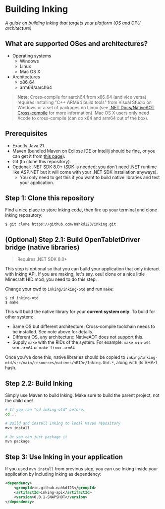 # Building Inking
_A guide on building Inking that targets your platform (OS and CPU architecture)_

## What are supported OSes and architectures?
- Operating systems
  + Windows
  + Linux
  + Mac OS X
- Architectures
  + x86_64
  + arm64/aarch64

> **Note**: Cross-compile for aarch64 from x86_64 (and vice versa) requires installing "C++ ARM64 build tools" from Visual Studio on Windows or a set of packages on Linux (see [.NET Docs/NativeAOT Cross-compile](https://github.com/dotnet/docs/blob/main/docs/core/deploying/native-aot/cross-compile.md#linux) for more information). Mac OS X users only need Xcode to cross-compile (can do x64 and arm64 out of the box).

## Prerequisites
- Exactly Java 21.
- Maven (bundled Maven on Eclipse IDE or Intellij should be fine, or you can get it  from [this page](https://maven.apache.org/download.cgi)).
- Git (to clone this repository).
- Optional: .NET SDK 8.0+ (SDK is needed; you don't need .NET runtime like ASP.NET but it will come with your .NET SDK installation anyways).
  + You only need to get this if you want to build native libraries and test your application.

## Step 1: Clone this repository
Find a nice place to store Inking code, then fire up your terminal and clone Inking reposutory:

```console
$ git clone https://github.com/nahkd123/inking.git
```

## (Optional) Step 2.1: Build OpenTabletDriver bridge (native libraries)
> Requires .NET SDK 8.0+

This step is optional so that you can build your application that only interact with Inking API. If you are making, let's say, osu! clone or a nice little Minecraft HID mod, you need to do this step.

Change your cwd to `inking/inking-otd` and run `make`:

```console
$ cd inking-otd
$ make
```

This will build the native library for your **current system only**. To build for other system:
  + Same OS but different architecture: Cross-compile toolchain needs to be installed. See note above for details.
  + Different OS, any architecture: NativeAOT does not support this.
  + Supply `make` with the RIDs of the system. For example: `make win-x64 win-arm64` or `make linux-arm64`

Once you've done this, native libraries should be copied to `inking/inking-otd/src/main/resources/natives/<RID>/Inking.Otd.*`, along with its SHA-1 hash.

## Step 2.2: Build Inking
Simply use Maven to build Inking. Make sure to build the parent project, not the child one!

```bash
# If you ran "cd inking-otd" before:
cd ..

# Build and install Inking to local Maven repository
mvn install

# Or you can just package it
mvn package
```

## Step 3: Use Inking in your application
If you used `mvn install` from previous step, you can use Inking inside your application by including Inking as dependency:

```xml
<dependency>
    <groupId>io.github.nahkd123</groupId>
    <artifactId>inking-api</artifactId>
    <version>0.0.1-SNAPSHOT</version>
</dependency>
```
